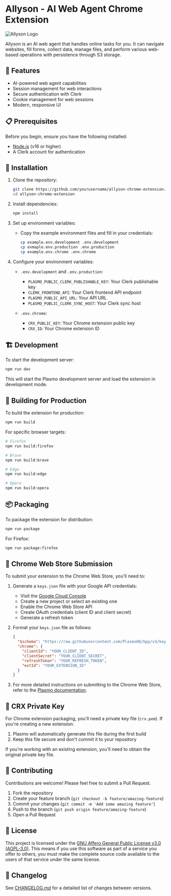 # Allyson - AI Web Agent Chrome Extension

![Allyson Logo](https://allyson.ai/allyson-og.png)

Allyson is an AI web agent that handles online tasks for you. It can navigate websites, fill forms, collect data, manage files, and perform various web-based operations with persistence through S3 storage.

## 🚀 Features

- AI-powered web agent capabilities
- Session management for web interactions
- Secure authentication with Clerk
- Cookie management for web sessions
- Modern, responsive UI

## 📋 Prerequisites

Before you begin, ensure you have the following installed:
- [Node.js](https://nodejs.org/) (v16 or higher)
- A Clerk account for authentication

## 🔧 Installation

1. Clone the repository:
   ```bash
   git clone https://github.com/yourusername/allyson-chrome-extension.git
   cd allyson-chrome-extension
   ```

2. Install dependencies:
   ```bash
   npm install
   ```

3. Set up environment variables:
   - Copy the example environment files and fill in your credentials:
     ```bash
     cp example.env.development .env.development
     cp exmaple.env.production .env.production
     cp example.env.chrome .env.chrome
     ```

4. Configure your environment variables:
   - `.env.development` and `.env.production`:
     - `PLASMO_PUBLIC_CLERK_PUBLISHABLE_KEY`: Your Clerk publishable key
     - `CLERK_FRONTEND_API`: Your Clerk frontend API endpoint
     - `PLASMO_PUBLIC_API_URL`: Your API URL
     - `PLASMO_PUBLIC_CLERK_SYNC_HOST`: Your Clerk sync host

   - `.env.chrome`:
     - `CRX_PUBLIC_KEY`: Your Chrome extension public key
     - `CRX_ID`: Your Chrome extension ID

## 🏗️ Development

To start the development server:

```bash
npm run dev
```

This will start the Plasmo development server and load the extension in development mode.

## 🔨 Building for Production

To build the extension for production:

```bash
npm run build
```

For specific browser targets:

```bash
# Firefox
npm run build:firefox

# Brave
npm run build:brave

# Edge
npm run build:edge

# Opera
npm run build:opera
```

## 📦 Packaging

To package the extension for distribution:

```bash
npm run package
```

For Firefox:

```bash
npm run package:firefox
```

## 🔑 Chrome Web Store Submission

To submit your extension to the Chrome Web Store, you'll need to:

1. Generate a `keys.json` file with your Google API credentials:
   - Visit the [Google Cloud Console](https://console.cloud.google.com/)
   - Create a new project or select an existing one
   - Enable the Chrome Web Store API
   - Create OAuth credentials (client ID and client secret)
   - Generate a refresh token

2. Format your `keys.json` file as follows:
   ```json
   {
     "$schema": "https://raw.githubusercontent.com/PlasmoHQ/bpp/v3/keys.schema.json",
     "chrome": {
       "clientId": "YOUR_CLIENT_ID",
       "clientSecret": "YOUR_CLIENT_SECRET",
       "refreshToken": "YOUR_REFRESH_TOKEN",
       "extId": "YOUR_EXTENSION_ID"
     }
   }
   ```

3. For more detailed instructions on submitting to the Chrome Web Store, refer to the [Plasmo documentation](https://docs.plasmo.com/framework/workflows/submit).

## 🔐 CRX Private Key

For Chrome extension packaging, you'll need a private key file (`crx.pem`). If you're creating a new extension:

1. Plasmo will automatically generate this file during the first build
2. Keep this file secure and don't commit it to your repository

If you're working with an existing extension, you'll need to obtain the original private key file.

## 🤝 Contributing

Contributions are welcome! Please feel free to submit a Pull Request.

1. Fork the repository
2. Create your feature branch (`git checkout -b feature/amazing-feature`)
3. Commit your changes (`git commit -m 'Add some amazing feature'`)
4. Push to the branch (`git push origin feature/amazing-feature`)
5. Open a Pull Request

## 📄 License

This project is licensed under the [GNU Affero General Public License v3.0 (AGPL-3.0)](LICENSE). This means if you use this software as part of a service you offer to others, you must make the complete source code available to the users of that service under the same license.

## 📝 Changelog

See [CHANGELOG.md](CHANGELOG.md) for a detailed list of changes between versions.
